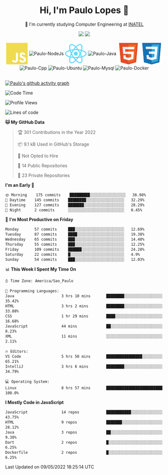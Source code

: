 <div>
  <h1 align="center" > Hi, I'm Paulo Lopes 👋 </h1>
  <p align="center" >🔭 I'm currently studying Computer Engineering at <a href="https://inatel.br/home/" target="_blank">INATEL</a>
  
  </p>
  <div align="center"> 
  <a href="https://www.instagram.com/paulotc1999/" target="_blank"><img src="https://img.shields.io/badge/-Instagram-%23E4405F?style=for-the-badge&logo=instagram&logoColor=white" target="_blank"></a>
  <a href="https://www.linkedin.com/in/paulotc1999/" target="_blank"><img src="https://img.shields.io/badge/-LinkedIn-%230077B5?style=for-the-badge&logo=linkedin&logoColor=white" target="_blank"></a> 
</div>
  
 <div style="display: inline_block" align="center"><br>
  <img align="center" alt="Paulo-Js" height="70" width="70" src="https://raw.githubusercontent.com/devicons/devicon/master/icons/javascript/javascript-plain.svg">
  <img align="center" alt="Paulo-NodeJs" height="70" width="70" src="https://cdn.jsdelivr.net/gh/devicons/devicon/icons/nodejs/nodejs-plain.svg">
  <img align="center" alt="Paulo-React" height="70" width="70" src="https://raw.githubusercontent.com/devicons/devicon/master/icons/react/react-original.svg">
  <img align="center" alt="Paulo-Java" height="70" width="70" src="https://cdn.jsdelivr.net/gh/devicons/devicon/icons/java/java-original.svg">
  <img align="center" alt="Paulo-HTML" height="70" width="70" src="https://raw.githubusercontent.com/devicons/devicon/master/icons/html5/html5-original.svg">
  <img align="center" alt="Paulo-CSS" height="70" width="70" src="https://raw.githubusercontent.com/devicons/devicon/master/icons/css3/css3-original.svg">
  <img align="center" alt="Paulo-Cpp" height="70" width="70" src="https://cdn.jsdelivr.net/gh/devicons/devicon/icons/cplusplus/cplusplus-original.svg">
  <img align="center" alt="Paulo-Ubuntu" height="70" width="70" src="https://cdn.jsdelivr.net/gh/devicons/devicon/icons/ubuntu/ubuntu-plain.svg">
  <img align="center" alt="Paulo-Mysql" height="70" width="70" src="https://cdn.jsdelivr.net/gh/devicons/devicon/icons/mysql/mysql-original.svg">
  <img align="center" alt="Paulo-Docker" height="70" width="70" src="https://cdn.jsdelivr.net/gh/devicons/devicon/icons/docker/docker-plain.svg">
  
</div>
</a>

</br>

[![Paulo's github activity graph](https://activity-graph.herokuapp.com/graph?username=paulotc1999&theme=chartreuse-dark)](https://github.com/ashutosh00710/github-readme-activity-graph)

<div>

<!--START_SECTION:waka-->
![Code Time](http://img.shields.io/badge/Code%20Time-92%20hrs%2058%20mins-blue)

![Profile Views](http://img.shields.io/badge/Profile%20Views-0-blue)

![Lines of code](https://img.shields.io/badge/From%20Hello%20World%20I%27ve%20Written-600%20Thousand%20lines%20of%20code-blue)

**🐱 My GitHub Data** 

> 🏆 301 Contributions in the Year 2022
 > 
> 📦 9.1 kB Used in GitHub's Storage 
 > 
> 🚫 Not Opted to Hire
 > 
> 📜 14 Public Repositories 
 > 
> 🔑 23 Private Repositories  
 > 
**I'm an Early 🐤** 

```text
🌞 Morning    175 commits    █████████░░░░░░░░░░░░░░░░   38.98% 
🌆 Daytime    145 commits    ████████░░░░░░░░░░░░░░░░░   32.29% 
🌃 Evening    127 commits    ███████░░░░░░░░░░░░░░░░░░   28.29% 
🌙 Night      2 commits      ░░░░░░░░░░░░░░░░░░░░░░░░░   0.45%

```
📅 **I'm Most Productive on Friday** 

```text
Monday       57 commits     ███░░░░░░░░░░░░░░░░░░░░░░   12.69% 
Tuesday      87 commits     ████░░░░░░░░░░░░░░░░░░░░░   19.38% 
Wednesday    65 commits     ███░░░░░░░░░░░░░░░░░░░░░░   14.48% 
Thursday     55 commits     ███░░░░░░░░░░░░░░░░░░░░░░   12.25% 
Friday       109 commits    ██████░░░░░░░░░░░░░░░░░░░   24.28% 
Saturday     22 commits     █░░░░░░░░░░░░░░░░░░░░░░░░   4.9% 
Sunday       54 commits     ███░░░░░░░░░░░░░░░░░░░░░░   12.03%

```


📊 **This Week I Spent My Time On** 

```text
⌚︎ Time Zone: America/Sao_Paulo

💬 Programming Languages: 
Java                     3 hrs 10 mins       ████████░░░░░░░░░░░░░░░░░   35.42% 
HTML                     3 hrs 2 mins        ████████░░░░░░░░░░░░░░░░░   33.88% 
CSS                      1 hr 29 mins        ████░░░░░░░░░░░░░░░░░░░░░   16.68% 
JavaScript               44 mins             ██░░░░░░░░░░░░░░░░░░░░░░░   8.23% 
XML                      11 mins             ░░░░░░░░░░░░░░░░░░░░░░░░░   2.11%

🔥 Editors: 
VS Code                  5 hrs 50 mins       ████████████████░░░░░░░░░   65.21% 
IntelliJ                 3 hrs 6 mins        ████████░░░░░░░░░░░░░░░░░   34.79%

💻 Operating System: 
Linux                    8 hrs 57 mins       █████████████████████████   100.0%

```

**I Mostly Code in JavaScript** 

```text
JavaScript               14 repos            ███████████░░░░░░░░░░░░░░   43.75% 
HTML                     9 repos             ███████░░░░░░░░░░░░░░░░░░   28.12% 
Java                     3 repos             ██░░░░░░░░░░░░░░░░░░░░░░░   9.38% 
Dart                     2 repos             █░░░░░░░░░░░░░░░░░░░░░░░░   6.25% 
Dockerfile               2 repos             █░░░░░░░░░░░░░░░░░░░░░░░░   6.25%

```



 Last Updated on 09/05/2022 18:25:14 UTC
<!--END_SECTION:waka-->


